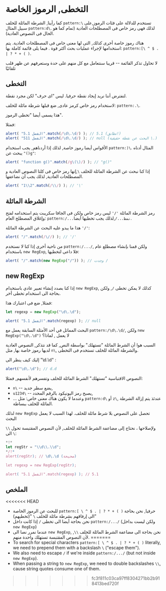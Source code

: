 
# التخطى, الرموز الخاصة

كما رأينا, الشرطة المائلة للخلف `pattern:\` تستخدم للدلالة على فئات الرموز,على سبيل المثال `pattern:d\`. لذلك فهى رمز خاص فى المصطلحات العادية (تمام كما هو الحال فى النصوص العادية).

هناك رموز خاصة أخرى كذلك, التى لها معنى خاص فى المصطلحات العادية. يتم استخدامها لإجراء عمليات بحث أكثر قوة .
فيما يلى قائمة كاملة بها: `pattern:[\ ^ $ . | ? * + ( )`.

لا تحاول تذكر القائمة -- قريبا سنتعامل مع كل منهم على حدة وستعرفهم عن ظهر قلب تلقائيًا

## التخطى

لنفترض أننا نريد إيجاد نقطة حرفيا. ليس "اى حرف"
لكن مجرد نقطة.

لاستخدام رمز خاص كرمز عادى, ضع قبلها شرطة مائلة للخلف: `pattern:.\`.

هذا يسمى أيضا "تخطى الرموز".

فمثلا:
```js run
alert( "الفصل 5.1".match(/\d\.\d/) ); // 5.1 (تطابق!)
alert( "الفصل 511".match(/\d\.\d/) ); // null (البحث عن نقطة حقيقية \.)
```

الأقواس أيضا رموز خاصة, لذلك إذا أردناهم, يجب استخدام `pattern:)\`. المثال أدناه يبحث عن `"()g"`:

```js run
alert( "function g()".match(/g\(\)/) ); // "g()"
```

إذا كنا نبحث عن الشرطة المائلة للخلف `\`,إنها رمز خاص فى كلتا النصوص العادية و المصطلحات العادية, لذلك يجب أن نضاعفها.

```js run
alert( "1\\2".match(/\\/) ); // '\'
```

## الشرطة المائلة

رمز الشرطة المائلة `'/'` ليس رمز خاص ولكن فى الجافا سكريبت يتم استخدامه لفتح وإغلاق المصطلح العام: `pattern:/...نمط.../`,لذلك يجب تخطيها أيضا.

هذا ما يبدو عليه البحث عن الشرطة المائلة `'/'`:

```js run
alert( "/".match(/\//) ); // '/'
```

من ناحية أخرى 
إذا كنا لا نستخدم `pattern:/.../`, ولكن قمنا بإنشاء مصطلع عام باستخدام `new RegExp`, فلا داعى لتخطيها:

```js run
alert( "/".match(new RegExp("/")) ); // وجدت /
```

## new RegExp

إذا كنا بصدد إنشاء تعبير عادي باستخدام `new RegExp`, كذلك لا يمكن تخطى `/`,
ولكن بحاجة الى استخدام تخطى أخر.


فمثلا, ضع فى اعتبارك هذا:

```js run
let regexp = new RegExp("\d\.\d");

alert( "الفصل 5.1".match(regexp) ); // null
```

البحث المماثل في أحد الأمثلة السابقة يعمل مع `pattern:/\d\.\d/`, ولكن `new RegExp("\d\.\d")` لا يعمل , لماذا؟

السبب هوا أن الشرط المائلة "تستهلك" بواسطة النص, كما قد نتذكر, النصوص العادية لديها رموز خاصة بها, مثل `n\`, والشرطة المائلة للخلف تستخدم فى التخطى.


إليك كيف ينظر الى "\d\.\d" : 

```js run
alert("\d\.\d"); // d.d
```

النصوص الاقتباسية "تستهلك" الشرط المائلة للخلف وتفسرهم لأنفسهم, فمثلا:

- `n\` -- يضع سطر جديد,
- `u1234\` -- يصبح رمز اليونيكود بالرقم المحدد,
- ... وعندما لا يكون هناك معنى خاص: مثل `pattern:d\` أو `z\`, عندئذ يتم إزالة الشرطة المائلة للخلف ببساطة.

لذلك `new RegExp` تحصل على النصوص بلا شرط مائلة للخلف. لهذا السبب لا يعمل البحث

ولإصلاحها ، نحتاج إلى مضاعفة الشرط المائلة للخلف, لأن النصوص المقتبسة تحول `\\` الى `\`:

```js run
*!*
let regStr = "\\d\\.\\d";
*/!*
alert(regStr); // \d\.\d (صحيحة)

let regexp = new RegExp(regStr);

alert( "الفصل 5.1".match(regexp) ); // 5.1
```

## الملخص

<<<<<<< HEAD
-  للبحث عن الرموز الخاصة `pattern:[ \ ^ $ . | ? * + ( )` حرفيا, نحن بحاجة الى إرفاقهم  بشرطة مائلة للخلف `\` "(تخطيهم)"
- نحن بحاجة أيضا الى تخطى `/` إذا كانت داخل `pattern:/.../` (ولكن ليست بداخل `new RegExp`)
- عندما نمرر نصا الى `new RegExp`, نحن بحاجة الى مضاعفة الشرط المائلة للخلف `\\`, لأن النصوص المقتبسة تستهلك واحدة منهم.
=======
- To search for special characters `pattern:[ \ ^ $ . | ? * + ( )` literally, we need to prepend them with a backslash `\` ("escape them").
- We also need to escape `/` if we're inside `pattern:/.../` (but not inside `new RegExp`).
- When passing a string to `new RegExp`, we need to double backslashes `\\`, cause string quotes consume one of them.
>>>>>>> fc3f811c03ca97ff8304271bb2b918413bed720f
